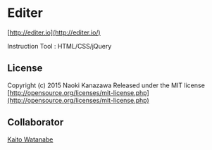 # Editer
[http://editer.io](http://editer.io/)

Instruction Tool : HTML/CSS/jQuery

## License
Copyright (c) 2015 Naoki Kanazawa
Released under the MIT license
[http://opensource.org/licenses/mit-license.php](http://opensource.org/licenses/mit-license.php)

## Collaborator
[Kaito Watanabe](https://github.com/kaitowatanabe)
